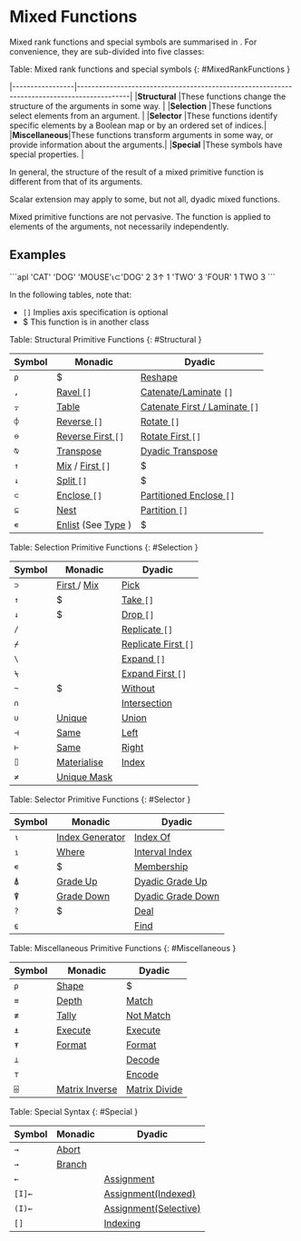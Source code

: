 <h1 class="heading"><span class="name">Mixed Functions</span></h1>

Mixed rank functions and special symbols are summarised in [](#MixedRankFunctions). For convenience, they are sub-divided into five classes:

Table: Mixed rank functions and special symbols {: #MixedRankFunctions }

|-----------------|--------------------------------------------------------------------------------------------|
|**Structural**   |These functions change the structure of the arguments in some way.                          |
|**Selection**    |These functions select elements from an argument.                                           |
|**Selector**     |These functions identify specific elements by a Boolean map or by an ordered set of indices.|
|**Miscellaneous**|These functions transform arguments in some way, or provide information about the arguments.|
|**Special**      |These symbols have special properties.                                                      |

In general, the structure of the result of a mixed primitive function is different from that of its arguments.

Scalar extension may apply to some, but not all, dyadic mixed functions.

Mixed primitive functions are not pervasive. The function is applied to elements of the arguments, not necessarily independently.

<h2 class="example">Examples</h2>
```apl
      'CAT' 'DOG' 'MOUSE'⍳⊂'DOG'
2 
      3↑ 1 'TWO' 3 'FOUR'
1  TWO  3
```

In the following tables, note that:

- `[]` Implies axis specification is optional
- $  This function is in another class

Table: Structural Primitive Functions {: #Structural }

|Symbol|Monadic                                      |Dyadic                                              |
|------|---------------------------------------------|----------------------------------------------------|
|`⍴`   |$                                            |[Reshape](reshape.md)                               |
|`,`   |[Ravel ](ravel.md) `[]`                      |[Catenate/Laminate](catenate-laminate.md) `[]`      |
|`⍪`   |[Table](table.md)                            |[Catenate First / Laminate ](catenate-first.md) `[]`|
|`⌽`   |[Reverse ](reverse.md) `[]`                  |[Rotate ](rotate.md) `[]`                           |
|`⊖`   |[Reverse First ](reverse-first.md) `[]`      |[Rotate First ](rotate-first.md) `[]`               |
|`⍉`   |[Transpose](transposec.md)            |[Dyadic Transpose](dyadic-transpose.md)                    |
|`↑`   |[Mix](mix.md) / [First ](first.md) `[]`|$                                                   |
|`↓`   |[Split ](split.md) `[]`                      |$                                                   |
|`⊂`   |[Enclose ](enclose.md) `[]`                  |[Partitioned Enclose ](partitioned-enclose.md) `[]` |
|`⊆`   |[Nest](nest.md)                              |[Partition ](partition.md) `[]`                     |
|`∊`   |[Enlist](enlist.md) (See [Type](type.md) )   |$                                                   |

Table: Selection Primitive Functions {: #Selection }

|Symbol|Monadic                                 |Dyadic                                     |
|------|----------------------------------------|-------------------------------------------|
|`⊃`   |[First ](first.md) / [Mix](mix.md)|[Pick](pick.md)                            |
|`↑`   |$                                       |[Take ](take.md) `[]`                      |
|`↓`   |$                                       |[Drop ](drop.md) `[]`                      |
|`/`   |&nbsp;                                  |[Replicate ](replicate.md) `[]`            |
|`⌿`   |&nbsp;                                  |[Replicate First ](replicate-first.md) `[]`|
|`\`   |&nbsp;                                  |[Expand ](expand.md) `[]`                  |
|`⍀`   |&nbsp;                                  |[Expand First ](expand-first.md) `[]`      |
|`~`   |$                                       |[Without](without.md)        |
|`∩`   |&nbsp;                                  |[Intersection](intersection.md)            |
|`∪`   |[Unique](unique.md)                     |[Union](union.md)                          |
|`⊣`   |[Same](same.md)                         |[Left](left.md)                            |
|`⊢`   |[Same](same.md)                         |[Right](right.md)                          |
|`⌷`   |[Materialise](materialise.md)           |[Index](index.md)                          |
|`≠`   |[Unique Mask](unique-mask.md)           |&nbsp;                                     |

Table: Selector Primitive Functions {: #Selector }

|Symbol|Monadic                              |Dyadic                             |
|------|-------------------------------------|-----------------------------------|
|`⍳`   |[Index Generator](index-generator.md)|[Index Of](index-of.md)            |
|`⍸`   |[Where](where.md)                    |[Interval Index](interval-index.md)|
|`∊`   |$                                    |[Membership](membership.md)        |
|`⍋`   |[Grade Up](grade-up.md)      |[Dyadic Grade Up](dyadic-grade-up.md)     |
|`⍒`   |[Grade Down](grade-down.md)  |[Dyadic Grade Down](dyadic-grade-down.md) |
|`?`   |$                                    |[Deal](deal.md)                    |
|`⍷`   |&nbsp;                               |[Find](find.md)                    |

Table: Miscellaneous Primitive Functions {: #Miscellaneous }

|Symbol|Monadic                            |Dyadic                              |
|------|-----------------------------------|------------------------------------|
|`⍴`   |[Shape](shape.md)                  |$                                   |
|`≡`   |[Depth](depth.md)                  |[Match](match.md)                   |
|`≢`   |[Tally](tally.md)                  |[Not Match](not-match.md)           |
|`⍎`   |[Execute](execute.md)              |[Execute](execute.md)               |
|`⍕`   |[Format](format.md)        |[Format](format-dy-specification.md)          |
|`⊥`   |&nbsp;                             |[Decode](decode.md)          |
|`⊤`   |&nbsp;                             |[Encode](encode.md)|
|`⌹`   |[Matrix Inverse](matrix-inverse.md)|[Matrix Divide](matrix-divide.md)   |

Table: Special Syntax {: #Special }

|Symbol|Monadic            |Dyadic                                          |
|------|-------------------|------------------------------------------------|
|`→`   |[Abort](abort.md)  |&nbsp;                                          |
|`→`   |[Branch](branch.md)|&nbsp;                                          |
|`←`   |&nbsp;             |[Assignment](assignment.md)                     |
|`[I]←`|&nbsp;             |[Assignment(Indexed)](assignment-indexed.md)    |
|`(I)←`|&nbsp;             |[Assignment(Selective)](assignment-selective.md)|
|`[]`  |&nbsp;             |[Indexing](indexing.md)                         |
